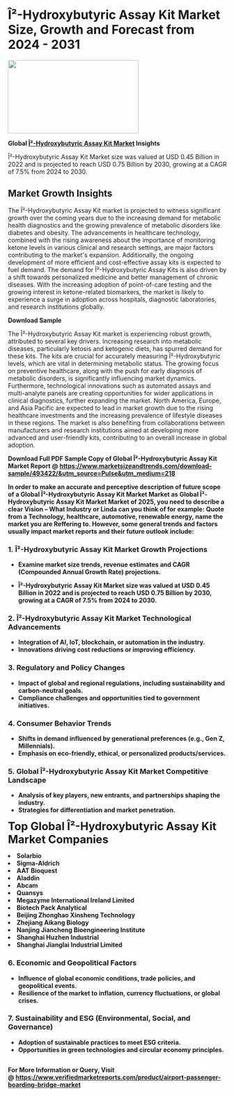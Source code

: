 <H1>Î²-Hydroxybutyric Assay Kit Market Size, Growth and Forecast from 2024 - 2031</H1><img class="aligncenter size-medium wp-image-584254" src="https://thirdeyenews.in/wp-content/uploads/2024/09/Global-Market-Research-300x168.jpeg" alt="" width="300" height="168" /><p><strong>Global&nbsp;<a href="https://www.marketsizeandtrends.com/download-sample/493422/&amp;utm_source=Pulse&amp;utm_medium=218">Î²-Hydroxybutyric Assay Kit Market</a> Insights</strong></p><p>Î²-Hydroxybutyric Assay Kit Market size was valued at USD 0.45 Billion in 2022 and is projected to reach USD 0.75 Billion by 2030, growing at a CAGR of 7.5% from 2024 to 2030.</p><p><h2>Market Growth Insights</h2> <p>The Î²-Hydroxybutyric Assay Kit market is projected to witness significant growth over the coming years due to the increasing demand for metabolic health diagnostics and the growing prevalence of metabolic disorders like diabetes and obesity. The advancements in healthcare technology, combined with the rising awareness about the importance of monitoring ketone levels in various clinical and research settings, are major factors contributing to the market's expansion. Additionally, the ongoing development of more efficient and cost-effective assay kits is expected to fuel demand. The demand for Î²-Hydroxybutyric Assay Kits is also driven by a shift towards personalized medicine and better management of chronic diseases. With the increasing adoption of point-of-care testing and the growing interest in ketone-related biomarkers, the market is likely to experience a surge in adoption across hospitals, diagnostic laboratories, and research institutions globally.</p> <p><strong>Download Sample</strong></p> <p>The Î²-Hydroxybutyric Assay Kit market is experiencing robust growth, attributed to several key drivers. Increasing research into metabolic diseases, particularly ketosis and ketogenic diets, has spurred demand for these kits. The kits are crucial for accurately measuring Î²-Hydroxybutyric levels, which are vital in determining metabolic status. The growing focus on preventive healthcare, along with the push for early diagnosis of metabolic disorders, is significantly influencing market dynamics. Furthermore, technological innovations such as automated assays and multi-analyte panels are creating opportunities for wider applications in clinical diagnostics, further expanding the market. North America, Europe, and Asia Pacific are expected to lead in market growth due to the rising healthcare investments and the increasing prevalence of lifestyle diseases in these regions. The market is also benefiting from collaborations between manufacturers and research institutions aimed at developing more advanced and user-friendly kits, contributing to an overall increase in global adoption.</p> <p><strong></p><p><span class=""><strong>Download Full PDF Sample Copy of Global Î²-Hydroxybutyric Assay Kit Market Report</strong> @ <a href="https://www.marketsizeandtrends.com/download-sample/493422/&amp;utm_source=Pulse&amp;utm_medium=218" target="_blank">https://www.marketsizeandtrends.com/download-sample/493422/&amp;utm_source=Pulse&amp;utm_medium=218</a></span></p><p>In order to make an accurate and perceptive description of future scope of a Global&nbsp;Î²-Hydroxybutyric Assay Kit Market Market as Global&nbsp;Î²-Hydroxybutyric Assay Kit Market Market of 2025, you need to describe a clear Vision &ndash; What Industry or Linda can you think of for example: Quote from a Technology, healthcare, automotive, renewable energy, name the market you are Reffering to. However, some general trends and factors usually impact market reports and their future outlook include:</p><h3>1.&nbsp;<strong>Î²-Hydroxybutyric Assay Kit Market Growth Projections</strong></h3><ul><li>Examine market size trends, revenue estimates and CAGR (Compounded Annual Growth Rate) projections.</li><li><p>Î²-Hydroxybutyric Assay Kit Market size was valued at USD 0.45 Billion in 2022 and is projected to reach USD 0.75 Billion by 2030, growing at a CAGR of 7.5% from 2024 to 2030.</p></li></ul><h3>2.&nbsp;<strong>Î²-Hydroxybutyric Assay Kit Market Technological Advancements</strong></h3><ul><li>Integration of AI, IoT, blockchain, or automation in the industry.</li><li>Innovations driving cost reductions or improving efficiency.</li></ul><h3>3.&nbsp;<strong>Regulatory and Policy Changes</strong></h3><ul><li>Impact of global and regional regulations, including sustainability and carbon-neutral goals.</li><li>Compliance challenges and opportunities tied to government initiatives.</li></ul><h3>4.&nbsp;<strong>Consumer Behavior Trends</strong></h3><ul><li>Shifts in demand influenced by generational preferences (e.g., Gen Z, Millennials).</li><li>Emphasis on eco-friendly, ethical, or personalized products/services.</li></ul><h3>5.&nbsp;<strong>Global Î²-Hydroxybutyric Assay Kit Market Competitive Landscape</strong></h3><ul><li>Analysis of key players, new entrants, and partnerships shaping the industry.</li><li>Strategies for differentiation and market penetration.</li></ul><p data-pm-slice="1 1 []"><span style="color: inherit; font-family: inherit; font-size: 25px;">Top Global Î²-Hydroxybutyric Assay Kit Market Companies</span></p><div class="" data-test-id=""><p><li>Solarbio</li><li> Sigma-Aldrich</li><li> AAT Bioquest</li><li> Aladdin</li><li> Abcam</li><li> Quansys</li><li> Megazyme International Ireland Limited</li><li> Biotech Pack Analytical</li><li> Beijing Zhonghao Xinsheng Technology</li><li> Zhejiang Aikang Biology</li><li> Nanjing Jiancheng Bioengineering Institute</li><li> Shanghai Huzhen Industrial</li><li> Shanghai Jianglai Industrial Limited</li></p></div><h3>6.&nbsp;<strong>Economic and Geopolitical Factors</strong></h3><ul><li>Influence of global economic conditions, trade policies, and geopolitical events.</li><li>Resilience of the market to inflation, currency fluctuations, or global crises.</li></ul><h3>7.&nbsp;<strong>Sustainability and ESG (Environmental, Social, and Governance)</strong></h3><ul><li>Adoption of sustainable practices to meet ESG criteria.</li><li>Opportunities in green technologies and circular economy principles.</li></ul><h2><strong style="font-size: 14px;">For More Information or Query, Visit @&nbsp;</strong><a style="background-color: #ffffff; font-size: 14px;" href="https://www.marketsizeandtrends.com/report/hydroxybutyric-assay-kit-market/" target="_blank">https://www.verifiedmarketreports.com/product/airport-passenger-boarding-bridge-market</a></h2>
